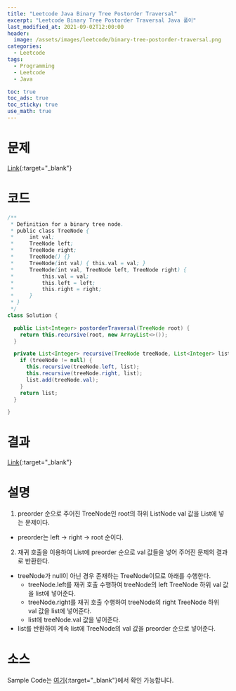 ```yaml
---
title: "Leetcode Java Binary Tree Postorder Traversal"
excerpt: "Leetcode Binary Tree Postorder Traversal Java 풀이"
last_modified_at: 2021-09-02T12:00:00
header:
  image: /assets/images/leetcode/binary-tree-postorder-traversal.png
categories:
  - Leetcode
tags:
  - Programming
  - Leetcode
  - Java

toc: true
toc_ads: true
toc_sticky: true
use_math: true
---
```

# 문제
[Link](https://leetcode.com/problems/binary-tree-postorder-traversal/){:target="_blank"}

# 코드
```java
/**
 * Definition for a binary tree node.
 * public class TreeNode {
 *     int val;
 *     TreeNode left;
 *     TreeNode right;
 *     TreeNode() {}
 *     TreeNode(int val) { this.val = val; }
 *     TreeNode(int val, TreeNode left, TreeNode right) {
 *         this.val = val;
 *         this.left = left;
 *         this.right = right;
 *     }
 * }
 */
class Solution {

  public List<Integer> postorderTraversal(TreeNode root) {
    return this.recursive(root, new ArrayList<>());
  }

  private List<Integer> recursive(TreeNode treeNode, List<Integer> list) {
    if (treeNode != null) {
      this.recursive(treeNode.left, list);
      this.recursive(treeNode.right, list);
      list.add(treeNode.val);
    }
    return list;
  }

}
```

# 결과
[Link](https://leetcode.com/submissions/detail/548623955/){:target="_blank"}

# 설명
1. preorder 순으로 주어진 TreeNode인 root의 하위 ListNode val 값을 List에 넣는 문제이다.
- preorder는 left -> right -> root 순이다.

2. 재귀 호출을 이용하여 List에 preorder 순으로 val 값들을 넣어 주어진 문제의 결과로 반환한다.
- treeNode가 null이 아닌 경우 존재하는 TreeNode이므로 아래를 수행한다.
  - treeNode.left를 재귀 호출 수행하여 treeNode의 left TreeNode 하위 val 값을 list에 넣어준다.
  - treeNode.right를 재귀 호출 수행하여 treeNode의 right TreeNode 하위 val 값을 list에 넣어준다.
  - list에 treeNode.val 값을 넣어준다.
- list를 반환하여 계속 list에 TreeNode의 val 값을 preorder 순으로 넣어준다.

# 소스
Sample Code는 [여기](https://github.com/GracefulSoul/leetcode/blob/master/src/main/java/gracefulsoul/problems/BinaryTreePostorderTraversal.java){:target="_blank"}에서 확인 가능합니다.